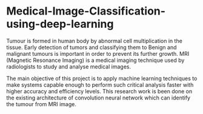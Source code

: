# Medical-Image-Classification-using-deep-learning 

Tumour is formed in human body by abnormal cell multiplication in the tissue. Early detection of tumors and classifying them to Benign and malignant tumours is important in order to prevent its further growth. MRI (Magnetic Resonance Imaging) is a medical imaging technique used by radiologists to study and analyse medical images. 

The main objective of this project is to apply machine learning techniques to make systems capable enough to perform such critical analysis faster with higher accuracy and efficiency levels. This research work is been done on the existing architecture of convolution neural network which can identify the tumour from MRI image.

